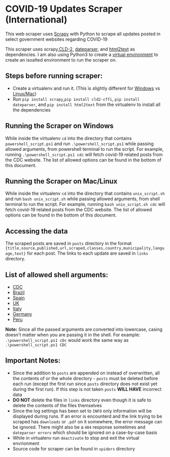 # COVID-19 Updates Scraper (International)
This web scraper uses [Scrapy](https://scrapy.org/) with Python to scrape all updates posted in select government websites regarding COVID-19

This scraper uses scrapy,[CLD-2](https://pypi.org/project/cld2-cffi/), [dateparser](https://pypi.org/project/dateparser/), and [html2text](https://pypi.org/project/html2text/) as dependencies. I am also using Python3 to create a [virtual environment](https://docs.python.org/3/library/venv.html#venv-def) to create an isoalted environment to run the scraper on.

## Steps before running scraper:
- Create a virtualenv and run it. (This is slightly different for [Windows](https://programwithus.com/learn-to-code/Pip-and-virtualenv-on-Windows/) vs [Linux/Mac](https://www.pythonforbeginners.com/basics/how-to-use-python-virtualenv))
- Run `pip install scrapy`,`pip install cld2-cffi`, `pip install dateparser`, and `pip install html2text` from the virtualenv to install all the dependencies
## Running the Scraper on Windows
While inside the virtualenv `cd` into the directory that contains `powershell_script.ps1` and run `.\powershell_script.ps1` while passing allowed arguments, from powershell terminal to run the script. For example, running `.\powershell_script.ps1 cdc` will fetch covid-19 related posts from the CDC website. The list of allowed options can be found in the bottom of this document.
## Running the Scraper on Mac/Linux
While inside the virtualenv `cd` into the directory that contains `unix_script.sh` and run `bash unix_script.sh` while passing allowed arguments, from shell terminal to run the script. For example, running `bash unix_script.sh cdc` will fetch covid-19 related posts from the CDC website. The list of allowed options can be found in the bottom of this document.

## Accessing the data
The scraped posts are saved in `posts` directory in the format `{title,source,published,url,scraped,classes,country,municipality,language,text}` for each post. The links to each update are saved in `links` directory.

## List of allowed shell arguments: 
- [CDC](https://www.cdc.gov/coronavirus/2019-ncov/whats-new-all.html)
- [Brazil](https://www.saude.gov.br/noticias?filter-search=coronavirus&limit=0&filter-start_date=&filter-end_date=&filter_order=&filter_order_Dir=&limitstart=&task=)
- [Spain](https://www.mscbs.gob.es/profesionales/cargarNotas.do?time=1577833200000)
- [UK](https://www.gov.uk/search/all?content_purpose_supergroup%5B%5D=news_and_communications&level_one_taxon=5b7b9532-a775-4bd2-a3aa-6ce380184b6c&order=updated-newest&page=1)
- [Italy](http://www.salute.gov.it/portale/nuovocoronavirus/archivioNotizieNuovoCoronavirus.jsp?lingua=italiano&menu=notizie&p=dalministero&area=nuovocoronavirus&notizie.page=0)
- [Germany](https://www.bundesregierung.de/breg-de/suche/992800!search?f=1495774%3A1726012&page=0)
- [Peru](https://www.gob.pe/busquedas?contenido[]=noticias&desde=01-01-2020&institucion[]=minsa&reason=sheet&sheet=1&term=coronavirus)

**Note:** Since all the passed arguments are converted into lowercase, casing doesn't matter when you are passing it in the shell. For example: `.\powershell_script.ps1 cDc` would work the same way as `.\powershell_script.ps1 CDC`

## Important Notes:
- Since the addition to `posts` are appended on instead of overwritten, all the contents of or the whole directory - `posts` must be deleted before each run (except the first run since `posts` directory does not exist yet during the first run). If this step is not taken `posts` **WILL HAVE** incorrect data
- **DO NOT** delete the files in `links` directory even though it is safe to delete the contents of the files themselves
- Since the log settings has been set to `INFO` only information will be displayed during runs. If an error is encounterd and the link trying to be scraped has `downloads` or `.pdf` on it somewhere, the error message can be ignored. There might also be a `404` response sometimes and `dateparser errors` which should be ignored on a case-by-case basis
- While in virtualenv run `deactivate` to stop and exit the virtual envrionment
- Source code for scraper can be found in `spiders` directory
